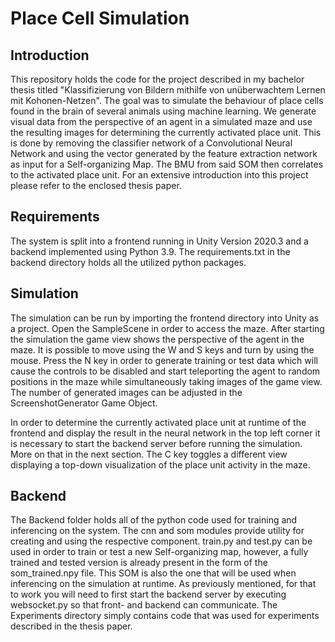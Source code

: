 # Place Cell Simulation

## Introduction
This repository holds the code for the project described in my bachelor thesis titled "Klassifizierung von Bildern mithilfe von unüberwachtem Lernen mit Kohonen-Netzen". The goal was to simulate the behaviour of place cells found in the brain of several animals using machine learning. We generate visual data from the perspective of an agent in a simulated maze and use the resulting images for determining the currently activated place unit. This is done by removing the classifier network of a Convolutional Neural Network and using the vector generated by the feature extraction network as input for a Self-organizing Map. The BMU from said SOM then correlates to the activated place unit. For an extensive introduction into this project please refer to the enclosed thesis paper.

## Requirements

The system is split into a frontend running in Unity Version 2020.3 and a backend implemented using Python 3.9. The requirements.txt in the backend directory holds all the utilized python packages.


## Simulation
The simulation can be run by importing the frontend directory into Unity as a project. Open the SampleScene in order to access the maze. After starting the simulation the game view shows the perspective of the agent in the maze. It is possible to move using the W and S keys and turn by using the mouse. Press the N key in order to generate training or test data which will cause the controls to be disabled and start teleporting the agent to random positions in the maze while simultaneously taking images of the game view. The number of generated images can be adjusted in the ScreenshotGenerator Game Object.

In order to determine the currently activated place unit at runtime of the frontend and display the result in the neural network in the top left corner it is necessary to start the backend server before running the simulation. More on that in the next section. The C key toggles a different view displaying a top-down visualization of the place unit activity in the maze.

## Backend
The Backend folder holds all of the python code used for training and inferencing on the system. The cnn and som modules provide utility for creating and using the respective component. train.py and test.py can be used in order to train or test a new Self-organizing map, however, a fully trained and tested version is already present in the form of the som_trained.npy file. This SOM is also the one that will be used when inferencing on the simulation at runtime. As previously mentioned, for that to work you will need to first start the backend server by executing websocket.py so that front- and backend can communicate. The Experiments directory simply contains code that was used for experiments described in the thesis paper.
